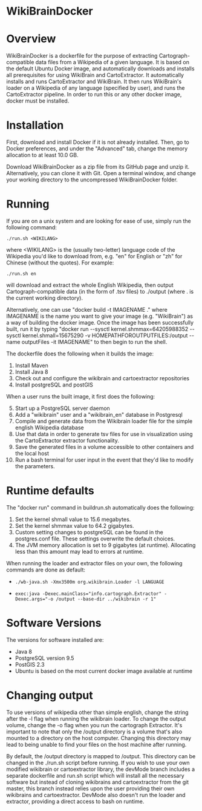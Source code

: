 # WikiBrainDocker

# Overview

WikiBrainDocker is a dockerfile for the purpose of extracting
Cartograph-compatible data files from a Wikipedia of a given language. It is
based on the default Ubuntu Docker image, and automatically downloads and
installs all prerequisites for using WikiBrain and CartoExtractor. It
automatically installs and runs CartoExtractor and WikiBrain.  It then runs
WikiBrain's loader on a Wikipedia of any language (specified by user), and runs
the CartoExtractor pipeline. In order to run this or any other docker image,
docker must be installed.

# Installation

First, download and install Docker if it is not already installed. Then, go to
Docker preferences, and under the "Advanced" tab, change the memory allocation
to at least 10.0 GB.

Download WikiBrainDocker as a zip file from its GitHub page and unzip it.
Alternatively, you can clone it with Git. Open a terminal window, and change
your working directory to the uncompressed WikiBrainDocker folder.

# Running

If you are on a unix system and are looking for ease of use, simply run the
following command:

    ./run.sh <WIKILANG>

where \<WIKILANG\> is the (usually two-letter) language code of the Wikipedia
you'd like to download from, e.g. "en" for English or "zh" for Chinese (without
the quotes). For example:

    ./run.sh en

will download and extract the whole English Wikipedia, then output
Cartograph-compatible data (in the form of .tsv files) to ./output (where . is
the current working directory).

Alternatively, one can use "docker build -t IMAGENAME ." where IMAGENAME is the
name you want to give your image (e.g. "WikiBrain") as a way of building
the docker image. Once the image has been successfully built, run it by typing
"docker run --sysctl kernel.shmmax=64205988352 --sysctl kernel.shmall=15675290
-v HOMEPATHFOROUTPUTFILES:/output --name outputFiles -it IMAGENAME" to then
begin to run the shell.

The dockerfile does the following when it builds the image:

1. Install Maven
2. Install Java 8
3. Check out and configure the wikibrain and cartoextractor repositories
4. Install postgreSQL and postGIS

When a user runs the built image, it first does the following:

5. Start up a PostgreSQL server daemon
5. Add a "wikibrain" user and a "wikibrain\_en" database in Postgresql
6. Compile and generate data from the Wikibrain loader file for the simple
   english Wikipedia database
7. Use that data in order to generate tsv files for use in visualization using
   the CartoExtractor extractor functionality.
8. Save the generated files in a volume accessible to
   other containers and the local host
9. Run a bash terminal for user input in the event that they'd like to modify
   the parameters.

# Runtime defaults 

The "docker run" command in buildrun.sh automatically does the following:
1. Set the kernel shmall value to 15.6 megabytes.
2. Set the kernel shmmax value to 64.2 gigabytes.
3. Custom setting changes to postgreSQL can be found in the postgres.conf file.
   These settings overwrite the default choices.
4. The JVM memory allocation is set to 9 gigabytes (at runtime).
   Allocating less than this amount may lead to errors at runtime. 

When running the loader and extractor files on your own, the following commands
are done as default: 
-     ./wb-java.sh -Xmx3500m org.wikibrain.Loader -l LANGUAGE
-     exec:java -Dexec.mainClass="info.cartograph.Extractor" -Dexec.args="-o /output --base-dir ../wikibrain -r 1"

# Software Versions
The versions for software installed are: 
  - Java 8
  - PostgreSQL version 9.5
  - PostGIS 2.3
  - Ubuntu is based on the most current docker image available at runtime
 
# Changing output
To use versions of wikipedia other than simple english, change the string after
the -l flag when running the wikibrain loader.  To change the output volume,
change the -o flag when you run the cartograph Extractor. It's important to
note that only the /output directory is a volume that's also mounted to a
directory on the host computer. Changing this directory may lead to being
unable to find your files on the host machine after running. 

By default, the /output directory is mapped to /output. This
directory can be changed in the ./run.sh script before running. 
If you wish to use your own modified wikibrain or cartoextractor library, the devMode branch includes a separate dockerfile and run.sh script which will install all the necessary software but instead of cloning wikibrains and cartoextractor from the git master, this branch instead relies upon the user providing their own wikibrains and cartoextractor. DevMode also doesn't run the loader and extractor, providing a direct access to bash on runtime. 
